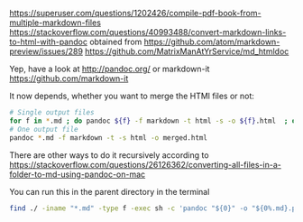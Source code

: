 https://superuser.com/questions/1202426/compile-pdf-book-from-multiple-markdown-files
https://stackoverflow.com/questions/40993488/convert-markdown-links-to-html-with-pandoc
obtained from https://github.com/atom/markdown-preview/issues/289
https://github.com/MatrixManAtYrService/md_htmldoc


Yep, have a look at http://pandoc.org/ or markdown-it https://github.com/markdown-it

It now depends, whether you want to merge the HTMl files or not:

```bash
# Single output files
for f in *.md ; do pandoc ${f} -f markdown -t html -s -o ${f}.html  ; done
# One output file
pandoc *.md -f markdown -t -s html -o merged.html
```


There are other ways to do it recursively according to https://stackoverflow.com/questions/26126362/converting-all-files-in-a-folder-to-md-using-pandoc-on-mac

You can run this in the parent directory in the terminal

```bash
find ./ -iname "*.md" -type f -exec sh -c 'pandoc "${0}" -o "${0%.md}.pdf"' {} \;
```
